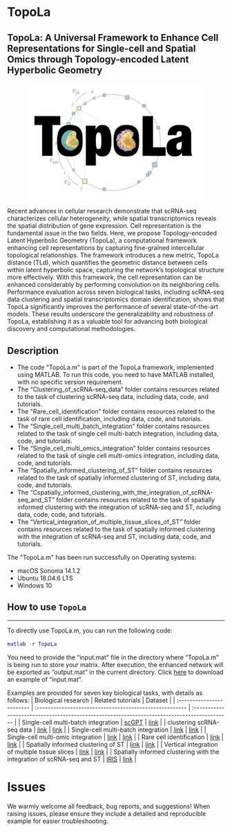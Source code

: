 # TopoLa
## TopoLa: A Universal Framework to Enhance Cell Representations for Single-cell and Spatial Omics through Topology-encoded Latent Hyperbolic Geometry

<p align="center">
<img src="https://github.com/kaizheng-academic/TopoLa/blob/main/src/TopoLa.png" width="400" />
</p>
Recent advances in cellular research demonstrate that scRNA-seq characterizes cellular heterogeneity, while spatial transcriptomics reveals the spatial distribution of gene expression. Cell representation is the fundamental issue in the two fields. Here, we propose Topology-encoded Latent Hyperbolic Geometry (TopoLa), a computational framework enhancing cell representations by capturing fine-grained intercellular topological relationships. The framework introduces a new metric, TopoLa distance (TLd), which quantifies the geometric distance between cells within latent hyperbolic space, capturing the network’s topological structure more effectively. With this framework, the cell representation can be enhanced considerably by performing convolution on its neighboring cells. Performance evaluation across seven biological tasks, including scRNA-seq data clustering and spatial transcriptomics domain identification, shows that TopoLa significantly improves the performance of several state-of-the-art models. These results underscore the generalizability and robustness of TopoLa, establishing it as a valuable tool for advancing both biological discovery and computational methodologies.




## Description 
* The code "TopoLa.m" is part of the TopoLa framework, implemented using MATLAB. To run this code, you need to have MATLAB installed, with no specific version requirement.
* The “Clustering_of_scRNA-seq_data” folder contains resources related to the task of clustering scRNA-seq data, including data, code, and tutorials.
* The "Rare_cell_identification” folder contains resources related to the task of rare cell identification, including data, code, and tutorials.
* The “Single_cell_multi_batch_integration” folder contains resources related to the task of single cell multi-batch integration, including data, code, and tutorials.
* The “Single_cell_multi_omics_integration” folder contains resources related to the task of single cell multi-omics integration, including data, code, and tutorials.
* The “Spatially_informed_clustering_of_ST” folder contains resources related to the task of spatially informed clustering of ST, including data, code, and tutorials.
* The “Cspatially_informed_clustering_with_the_integration_of_scRNA-seq_and_ST” folder contains resources related to the task of spatially informed clustering with the integration of scRNA-seq and ST, ncluding data, code, code, and tutorials.
* The “Vertical_integration_of_multiple_tissue_slices_of_ST” folder contains resources related to the task of spatially informed clustering with the integration of scRNA-seq and ST, including data, code, and tutorials.


The "TopoLa.m" has been run successfully on Operating systems: 
* macOS Sonoma 14.1.2
* Ubuntu 18.04.6 LTS
* Windows 10

## How to use `TopoLa`
-------------------
To directly use TopoLa.m, you can run the following code:
```matlab
matlab -r TopoLa
```
You need to provide the “input.mat” file in the directory where “TopoLa.m” is being run to store your matrix. After execution, the enhanced network will be exported as “output.mat” in the current directory. Click [here](https://drive.google.com/file/d/1Cl9BmLQS7zJ8SlkF1OxHuargU5fbUNFi/view?usp=share_link) to download an example of “input.mat”.


Examples are provided for seven key biological tasks, with details as follows:
| Biological research       | Related tutorials                                        | Dataset                                                                                     |
| :------------------------ | :------------------------------------------------------ | :------------------------------------------------------------------------------------------- |
| Single-cell multi-batch integration      | [scGPT](https://github.com/kaizheng-academic/TopoLa/tree/main/Single_cell_multi_batch_integration)             | [link](https://drive.google.com/drive/folders/1_GROJTzXiAV8HB4imruOTk6PEGuNOcgB?usp=sharing) |
| clustering scRNA-seq data | [link](https://github.com/kaizheng-academic/TopoLa/tree/main/Clustering_of_scRNA-seq_data/)   | [link](https://drive.google.com/drive/folders/1oWh_-ZRdhtoGQ2Fw24HP41FgLoomVo-y?usp=sharing) |
| Single-cell multi-batch integration      | [link](https://github.com/kaizheng-academic/TopoLa/tree/main/Single_cell_multi_batch_integration)             | [link](https://drive.google.com/drive/folders/1_GROJTzXiAV8HB4imruOTk6PEGuNOcgB?usp=sharing) |
| Single-cell multi-omic integration    | [link](https://github.com/kaizheng-academic/TopoLa/tree/main/Single_cell_multi_omics_integration)                 | [link](https://drive.google.com/drive/folders/1vf1ijfQSk7rGdDGpBntR5bi5g6gNt-Gx?usp=sharing) |
| Rare cell identification      | [link](https://github.com/kaizheng-academic/TopoLa/tree/main/Rare_cell_identification)  | [link](https://drive.google.com/drive/folders/1kkug5C7NjvXIwQGGaGoqXTk_Lb_pDrBU?usp=sharing) |
| Spatially informed clustering of ST    | [link](https://github.com/kaizheng-academic/TopoLa/tree/main/Spatially_informed_clustering_of_ST)         | [link](https://drive.google.com/drive/folders/1GcgXrd7apn6y4Ze_iSCncskX3UsWPY2r?usp=sharing) |
| Vertical integration of multiple tissue slices  | [link](https://github.com/kaizheng-academic/TopoLa/tree/main/Vertical_integration_of_multiple_tissue_slices_of_ST)      | [link](https://drive.google.com/drive/folders/16A1DJ30PT6bodt4bWLa4hpS7gbWZQFBG?usp=sharing) |
| Spatially informed clustering with the integration of scRNA-seq and ST | [IRIS](https://github.com/kaizheng-academic/TopoLa/tree/main/spatially_informed_clustering_with_the_integration_of_scRNA-seq_and_ST)  | [link](https://drive.google.com/drive/folders/1S-1AR65DF120kNFpEbWCvRHPhpkGK3kK?usp=sharing) |



# Issues
We warmly welcome all feedback, bug reports, and suggestions! When raising issues, please ensure they include a detailed and reproducible example for easier troubleshooting.






